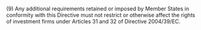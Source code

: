 (9) Any additional requirements retained or imposed by Member States in conformity with this Directive must not restrict or otherwise affect the rights of investment firms under Articles 31 and 32 of Directive 2004/39/EC.